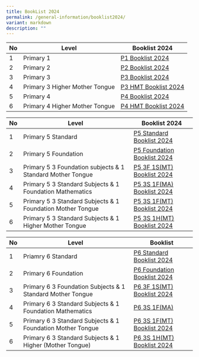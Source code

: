 ```yaml
---
title: BookList 2024
permalink: /general-information/booklist2024/
variant: markdown
description: ""
---
```

| No | Level | Booklist 2024 |
| -------- | -------- | -------- |
| 1  | Primary 1    |   [P1 Booklist 2024](https://go.gov.sg/p1booklistxishan2024)   |
| 2 | Primary 2 |  [P2 Booklist 2024](https://go.gov.sg/p2booklistxishan2024)|
| 3 | Primary 3 | [P3 Booklist 2024](https://go.gov.sg/p3booklistxishan2024) |
| 4 | Primary 3 Higher Mother Tongue | [P3 HMT Booklist 2024](https://go.gov.sg/p3hmtbooklistxishan2024) |
| 5 | Primary 4 |[P4 Booklist 2024](https://go.gov.sg/p4booklistxishan2024) |
| 6 | Primary 4 Higher Mother Tongue | [P4 HMT Booklist 2024](https://go.gov.sg/p4hmtbooklistxishan2024)|



| No | Level | Booklist 2024 |  
| -------- | -------- | -------- |
| 1   | Primary 5 Standard |  [P5 Standard Booklist 2024](https://go.gov.sg/p5standardbooklist2024xishan)  |
| 2  | Primary 5 Foundation |  [P5 Foundation Booklist 2024](https://go.gov.sg/p5foundationbooklistxishan2024)|
| 3  | Primary 5 3 Foundation subjects & 1 Standard Mother Tongue | [P5 3F 1S(MT) Booklist 2024](https://go.gov.sg/p53f1smtbooklistxishan2024)|
| 4  | Primary 5 3 Standard Subjects & 1 Foundation Mathematics | [P5 3S 1F(MA) Booklist 2024](https://go.gov.sg/p53s1fmabooklist2024xishan)|
| 5  | Primary 5 3 Standard Subjects & 1 Foundation Mother Tongue | [P5 3S 1F(MT) Booklist 2024](https://go.gov.sg/p53s1fmtbooklist2024xishan)|
| 6  | Primary 5  3 Standard Subjects & 1 Higher Mother Tongue | [P5  3S 1H(MT) Booklist 2024](https://go.gov.sg/p53s1hmtbooklist2024xishan)|



| No | Level | Booklist|
| -------- | -------- | -------- |
| 1   | Priamry 6 Standard  |   [P6 Standard Booklist 2024](https://go.gov.sg/p6standardbooklistxishan2024)  |
| 2 | Primary 6 Foundation | [P6 Foundation Booklist 2024](https://go.gov.sg/p6foundationbooklistxishan2024) |
| 3| Primary 6 3 Foundation Subjects & 1 Standard Mother Tongue | [P6 3F 1S(MT) Booklist 2024](https://go.gov.sg/p63f1smtbooklistxishan2024)|
| 4| Primary 6 3 Standard Subjects & 1 Foundation Mathematics |[P6 3S 1F(MA)](https://go.gov.sg/p63s1fmabooklistxps2024) |
|5| Primary 6 3 Standard Subjects & 1 Foundation Mother Tongue|  [P6 3S 1F(MT) Booklist 2024](https://go.gov.sg/p63s1fmtbooklistxps2024)|
|6| Primary 6 3 Standard Subjects & 1 Higher (Mother Tongue)| [P6 3S 1H(MT) Booklist 2024](https://go.gov.sg/p63s1hmtbooklistxps2024)|


